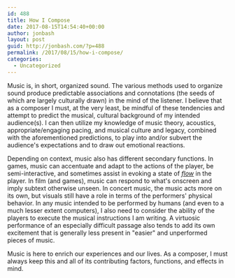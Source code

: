 ```yaml
---
id: 488
title: How I Compose
date: 2017-08-15T14:54:40+00:00
author: jonbash
layout: post
guid: http://jonbash.com/?p=488
permalink: /2017/08/15/how-i-compose/
categories:
  - Uncategorized
---
```

Music is, in short, organized sound. The various methods used to organize sound produce predictable associations and connotations (the seeds of which are largely culturally drawn) in the mind of the listener. I believe that as a composer I must, at the very least, be mindful of these tendencies and attempt to predict the musical, cultural background of my intended audience(s). I can then utilize my knowledge of music theory, acoustics, appropriate/engaging pacing, and musical culture and legacy, combined with the aforementioned predictions, to play into and/or subvert the audience's expectations and to draw out emotional reactions.

Depending on context, music also has different secondary functions. In games, music can accentuate and adapt to the actions of the player, be semi-interactive, and sometimes assist in evoking a state of <a href="https://www.amazon.com/dp/B000W94FE6/"><em>flow</em></a> in the player. In film (and games), music can respond to what's onscreen and imply subtext otherwise unseen. In concert music, the music acts more on its own, but visuals still have a role in terms of the performers' physical behavior. In any music intended to be performed by humans (and even to a much lesser extent computers), I also need to consider the ability of the players to execute the musical instructions I am writing. A virtuosic performance of an especially difficult passage also tends to add its own excitement that is generally less present in "easier" and unperformed pieces of music.

Music is here to enrich our experiences and our lives. As a composer, I must always keep this and all of its contributing factors, functions, and effects in mind.